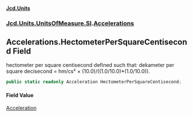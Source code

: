 #### [Jcd.Units](index.md 'index')
### [Jcd.Units.UnitsOfMeasure.SI](Jcd.Units.UnitsOfMeasure.SI.md 'Jcd.Units.UnitsOfMeasure.SI').[Accelerations](Accelerations.md 'Jcd.Units.UnitsOfMeasure.SI.Accelerations')

## Accelerations.HectometerPerSquareCentisecond Field

hectometer per square centisecond defined such that: dekameter per square decisecond = hm/cs² × (10.0)/((1.0/10.0)*(1.0/10.0)).

```csharp
public static readonly Acceleration HectometerPerSquareCentisecond;
```

#### Field Value
[Acceleration](Acceleration.md 'Jcd.Units.UnitTypes.Acceleration')